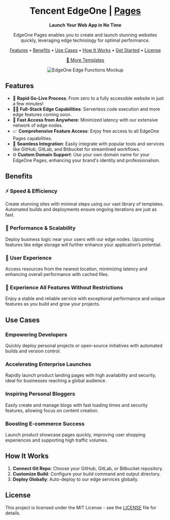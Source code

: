 <a id="readme"></a>

<h1 align="center">Tencent EdgeOne | <a href="https://edgeone.ai/products/pages" rel="nofollow">Pages</a></h1></h1>

<p align="center">
  <b> Launch Your Web App in No Time</b>
</p>
<p align="center">
  EdgeOne Pages enables you to create and launch stunning websites quickly, leveraging edge technology for optimal performance.
</p>
<p align="center">
  <a href="#features">Features</a> •
  <a href="#benefits">Benefits</a> •
  <a href="#use-cases">Use Cases</a> •
  <a href="#how-it-works">How It Works</a> •
  <a href="#get-started">Get Started</a> •
  <a href="#license">License</a>
</p>
<p align="center">
  <a href="https://edgeone.ai/pages/templates">📄 More Templates</a>
</p>
<p align="center">
  <img src="https://test.edgeone.ai/_next/static/media/images-wall.edb0c9d9.png" alt="EdgeOne Edge Functions Mockup" title="EdgeOne Edge Functions"/>
</p>



## Features

- 🚀 **Rapid Go-Live Process**: From zero to a fully accessible website in just a few minutes!
- 🧑‍💻 **Full-Stack Edge Capabilities**: Serverless code execution and more edge features coming soon.
- 📶 **Fast Access from Anywhere**: Minimized latency with our extensive network of edge nodes.
- 📈 **Comprehensive Feature Access**: Enjoy free access to all EdgeOne Pages capabilities.
- 🔗 **Seamless Integration**: Easily integrate with popular tools and services like GitHub, GitLab, and Bitbucket for streamlined workflows.
- 🌐 **Custom Domain Support**: Use your own domain name for your EdgeOne Pages, enhancing your brand's identity and professionalism.


## Benefits

### ⚡️ Speed & Efficiency
Create stunning sites with minimal steps using our vast library of templates. Automated builds and deployments ensure ongoing iterations are just as fast.

### 🔋 Performance & Scalability
Deploy business logic near your users with our edge nodes. Upcoming features like edge storage will further enhance your application’s potential.

### 🥰 User Experience
Access resources from the nearest location, minimizing latency and enhancing overall performance with cached files.

### 🌟 Experience All Features Without Restrictions
Enjoy a stable and reliable service with exceptional performance and unique features as you build and grow your projects.

## Use Cases

### Empowering Developers
Quickly deploy personal projects or open-source initiatives with automated builds and version control.

### Accelerating Enterprise Launches
Rapidly launch product landing pages with high availability and security, ideal for businesses reaching a global audience.

### Inspiring Personal Bloggers
Easily create and manage blogs with fast loading times and security features, allowing focus on content creation.

### Boosting E-commerce Success
Launch product showcase pages quickly, improving user shopping experiences and supporting high traffic volumes.

## How It Works

1. **Connect Git Repo**: Choose your GitHub, GitLab, or Bitbucket repository.
2. **Customize Build**: Configure your build command and output directory.
3. **Deploy Globally**: Auto-deploy to our edge services globally.


## License

This project is licensed under the MIT License - see the [LICENSE](https://opensource.org/licenses/MIT) file for details.


